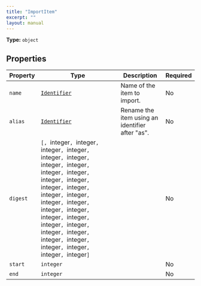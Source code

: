 ```yaml
---
title: "ImportItem"
excerpt: ""
layout: manual
---
```



**Type:** `object`





## Properties

| Property | Type | Description | Required |
|----------|------|-------------|----------|
| `name` |[`Identifier`](/docs/kcl/types/Identifier)| Name of the item to import. | No |
| `alias` |[`Identifier`](/docs/kcl/types/Identifier)| Rename the item using an identifier after "as". | No |
| `digest` |`[, `integer`, `integer`, `integer`, `integer`, `integer`, `integer`, `integer`, `integer`, `integer`, `integer`, `integer`, `integer`, `integer`, `integer`, `integer`, `integer`, `integer`, `integer`, `integer`, `integer`, `integer`, `integer`, `integer`, `integer`, `integer`, `integer`, `integer`, `integer`, `integer`, `integer`, `integer`, `integer`]`|  | No |
| `start` |`integer`|  | No |
| `end` |`integer`|  | No |



